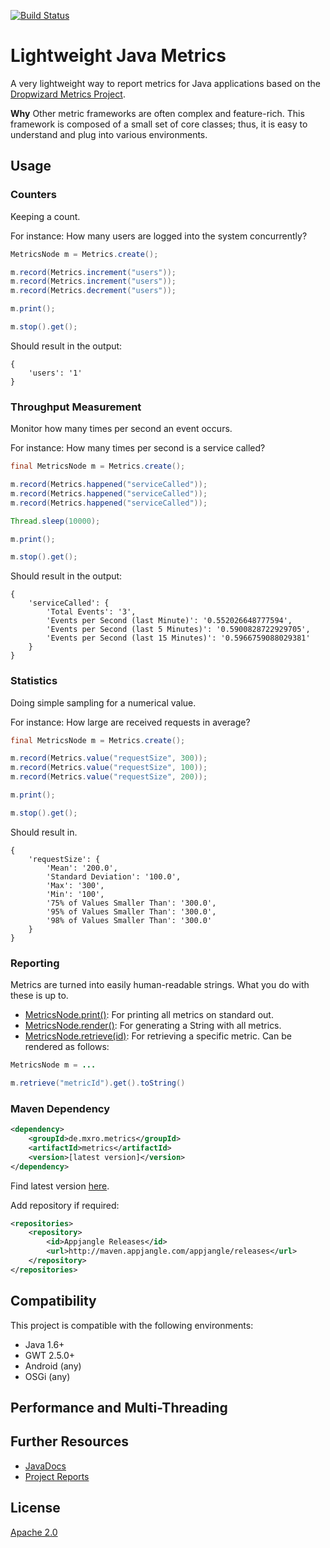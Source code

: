 [![Build Status](https://travis-ci.org/mxro/lightweight-java-metrics.svg?branch=master)](https://travis-ci.org/mxro/lightweight-java-metrics)

# Lightweight Java Metrics

A very lightweight way to report metrics for Java applications based on the [Dropwizard Metrics Project](https://dropwizard.github.io/metrics/3.1.0/).

**Why** Other metric frameworks are often complex and feature-rich. 
This framework is composed of a small set of core classes; thus, it is easy to understand and plug into various environments.

## Usage

### Counters

Keeping a count. 

For instance: How many users are logged into the system concurrently?

```java
MetricsNode m = Metrics.create();

m.record(Metrics.increment("users"));
m.record(Metrics.increment("users"));
m.record(Metrics.decrement("users"));

m.print();

m.stop().get();
```

Should result in the output:

```
{
    'users': '1'
}
```

### Throughput Measurement

Monitor how many times per second an event occurs. 

For instance: How many times per second is a service called?

```java
final MetricsNode m = Metrics.create();

m.record(Metrics.happened("serviceCalled"));
m.record(Metrics.happened("serviceCalled"));
m.record(Metrics.happened("serviceCalled"));

Thread.sleep(10000);

m.print();

m.stop().get();
```

Should result in the output:

```
{
    'serviceCalled': {
        'Total Events': '3',
        'Events per Second (last Minute)': '0.552026648777594',
        'Events per Second (last 5 Minutes)': '0.5900828722929705',
        'Events per Second (last 15 Minutes)': '0.5966759088029381'
    }
}
```

### Statistics

Doing simple sampling for a numerical value. 

For instance: How large are received requests in average?

```Java
final MetricsNode m = Metrics.create();

m.record(Metrics.value("requestSize", 300));
m.record(Metrics.value("requestSize", 100));
m.record(Metrics.value("requestSize", 200));

m.print();

m.stop().get();
```

Should result in.

```
{
    'requestSize': {
        'Mean': '200.0',
        'Standard Deviation': '100.0',
        'Max': '300',
        'Min': '100',
        '75% of Values Smaller Than': '300.0',
        '95% of Values Smaller Than': '300.0',
        '98% of Values Smaller Than': '300.0'
    }
}
```

### Reporting

Metrics are turned into easily human-readable strings. What you do with these is up to.

- [MetricsNode.print()](http://modules.appjangle.com/lightweight-java-metrics/latest/apidocs/de/mxro/metrics/MetricsNode.html#print()): For printing all metrics on standard out.
- [MetricsNode.render()](http://modules.appjangle.com/lightweight-java-metrics/latest/apidocs/de/mxro/metrics/MetricsNode.html#render()): For generating a String with all metrics.
- [MetricsNode.retrieve(id)](http://modules.appjangle.com/lightweight-java-metrics/latest/apidocs/de/mxro/metrics/MetricsNode.html#retrieve(java.lang.String)): For retrieving a specific metric. Can be rendered as follows:

```java
MetricsNode m = ...

m.retrieve("metricId").get().toString()
```

### Maven Dependency

```xml
<dependency>
    <groupId>de.mxro.metrics</groupId>
	<artifactId>metrics</artifactId>
	<version>[latest version]</version>
</dependency>
```

Find latest version [here](http://modules.appjangle.com/lightweight-java-metrics/latest/project-summary.html).

Add repository if required:

```xml
<repositories>
	<repository>
		<id>Appjangle Releases</id>
		<url>http://maven.appjangle.com/appjangle/releases</url>
	</repository>
</repositories>
```

## Compatibility

This project is compatible with the following environments:

- Java 1.6+
- GWT 2.5.0+
- Android (any)
- OSGi (any)

## Performance and Multi-Threading



## Further Resources

- [JavaDocs](http://modules.appjangle.com/lightweight-java-metrics/latest/apidocs/)
- [Project Reports](http://modules.appjangle.com/lightweight-java-metrics/latest/project-reports.html)

## License

[Apache 2.0](https://github.com/mxro/lightweight-java-metrics/blob/master/LICENSE.TXT)
